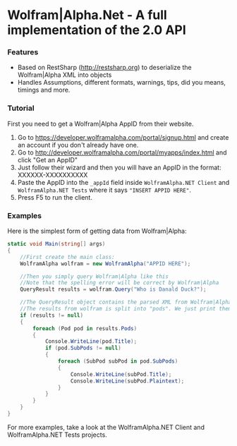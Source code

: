 # Wolfram|Alpha.Net - A full implementation of the 2.0 API

### Features

* Based on RestSharp (http://restsharp.org) to deserialize the Wolfram|Alpha XML
  into objects
* Handles Assumptions, different formats, warnings, tips, did you means, timings
  and more.

### Tutorial

First you need to get a Wolfram|Alpha AppID from their website.

1. Go to https://developer.wolframalpha.com/portal/signup.html and create an account
   if you don't already have one.
2. Go to http://developer.wolframalpha.com/portal/myapps/index.html and click "Get an AppID"
3. Just follow their wizard and then you will have an AppID in the format: XXXXXX-XXXXXXXXXX
4. Paste the AppID into the `_appId` field inside `WolframAlpha.NET Client` and
   `WolframAlpha.NET Tests` where it says `"INSERT APPID HERE"`.
5. Press F5 to run the client.

### Examples

Here is the simplest form of getting data from Wolfram|Alpha:

```csharp
static void Main(string[] args)
{
	//First create the main class:
	WolframAlpha wolfram = new WolframAlpha("APPID HERE");

	//Then you simply query Wolfram|Alpha like this
	//Note that the spelling error will be correct by Wolfram|Alpha
	QueryResult results = wolfram.Query("Who is Danald Duck?");

	//The QueryResult object contains the parsed XML from Wolfram|Alpha. Lets look at it.
	//The results from wolfram is split into "pods". We just print them.
	if (results != null)
	{
		foreach (Pod pod in results.Pods)
		{
			Console.WriteLine(pod.Title);
			if (pod.SubPods != null)
			{
				foreach (SubPod subPod in pod.SubPods)
				{
					Console.WriteLine(subPod.Title);
					Console.WriteLine(subPod.Plaintext);
				}
			}
		}
	}
}

```

For more examples, take a look at the WolframAlpha.NET Client and WolframAlpha.NET Tests projects.